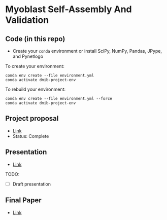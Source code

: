# Myoblast Self-Assembly And Validation

## Code (in this repo)
- Create your `conda` environment or install SciPy, NumPy, Pandas, JPype, and Pynetlogo 
  
To create your environment: 
```
conda env create --file environment.yml
conda activate dmib-project-env
```

To rebuild your environment:  
```
conda env create --file environment.yml --force
conda activate dmib-project-env
```

## Project proposal 
- [Link](https://www.overleaf.com/read/mstjpjmwcxzd)
- Status: Complete

## Presentation 
- [Link](https://docs.google.com/presentation/d/1fXlN-CI1CYOKqOGRbgF000w2FCsLinetgZJhS3Gu57U/edit?usp=sharing)

TODO: 
- [ ] Draft presentation



## Final Paper
- [Link](https://www.overleaf.com/read/kskczhwsqhvy)

